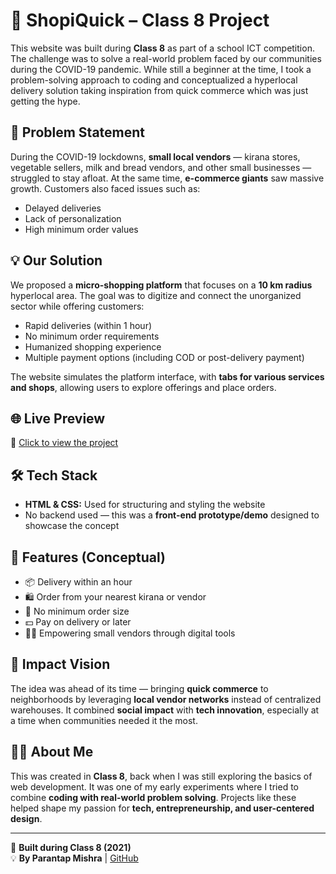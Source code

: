 # 🛒 ShopiQuick – Class 8 Project

This website was built during **Class 8** as part of a school ICT competition. The challenge was to solve a real-world problem faced by our communities during the COVID-19 pandemic. While still a beginner at the time, I took a problem-solving approach to coding and conceptualized a hyperlocal delivery solution taking inspiration from quick commerce which was just getting the hype.

## 🧩 Problem Statement

During the COVID-19 lockdowns, **small local vendors** — kirana stores, vegetable sellers, milk and bread vendors, and other small businesses — struggled to stay afloat. At the same time, **e-commerce giants** saw massive growth. Customers also faced issues such as:

- Delayed deliveries
- Lack of personalization
- High minimum order values

## 💡 Our Solution

We proposed a **micro-shopping platform** that focuses on a **10 km radius** hyperlocal area. The goal was to digitize and connect the unorganized sector while offering customers:

- Rapid deliveries (within 1 hour)
- No minimum order requirements
- Humanized shopping experience
- Multiple payment options (including COD or post-delivery payment)

The website simulates the platform interface, with **tabs for various services and shops**, allowing users to explore offerings and place orders.

## 🌐 Live Preview

🔗 [Click to view the project](https://parantap-mishra.github.io/Personal/Competetion%20ICT/Competetion%20ICT/Index.html)

## 🛠️ Tech Stack

- **HTML & CSS:** Used for structuring and styling the website
- No backend used — this was a **front-end prototype/demo** designed to showcase the concept


## 🚀 Features (Conceptual)

- 📦 Delivery within an hour
- 🛍️ Order from your nearest kirana or vendor
- 🧾 No minimum order size
- 💵 Pay on delivery or later
- 🧑‍🌾 Empowering small vendors through digital tools

## 🎯 Impact Vision

The idea was ahead of its time — bringing **quick commerce** to neighborhoods by leveraging **local vendor networks** instead of centralized warehouses. It combined **social impact** with **tech innovation**, especially at a time when communities needed it the most.

## 👨‍💻 About Me

This was created in **Class 8**, back when I was still exploring the basics of web development. It was one of my early experiments where I tried to combine **coding with real-world problem solving**. Projects like these helped shape my passion for **tech, entrepreneurship, and user-centered design**.

---

🧠 **Built during Class 8 (2021)**  
💡 **By Parantap Mishra** | [GitHub](https://github.com/parantap-mishra)

